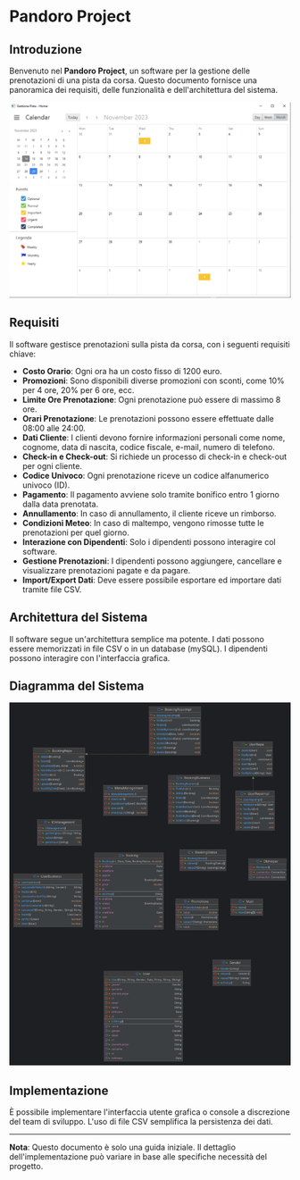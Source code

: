 # Pandoro Project

## Introduzione

Benvenuto nel **Pandoro Project**, un software per la gestione delle prenotazioni di una pista da corsa. Questo documento fornisce una panoramica dei requisiti, delle funzionalità e dell'architettura del sistema.

![Preview dell'Interfaccia](https://github.com/Bl4ckDrake/pandoro_project/blob/master/preview.png)


## Requisiti

Il software gestisce prenotazioni sulla pista da corsa, con i seguenti requisiti chiave:

- **Costo Orario**: Ogni ora ha un costo fisso di 1200 euro.
- **Promozioni**: Sono disponibili diverse promozioni con sconti, come 10% per 4 ore, 20% per 6 ore, ecc.
- **Limite Ore Prenotazione**: Ogni prenotazione può essere di massimo 8 ore.
- **Orari Prenotazione**: Le prenotazioni possono essere effettuate dalle 08:00 alle 24:00.
- **Dati Cliente**: I clienti devono fornire informazioni personali come nome, cognome, data di nascita, codice fiscale, e-mail, numero di telefono.
- **Check-in e Check-out**: Si richiede un processo di check-in e check-out per ogni cliente.
- **Codice Univoco**: Ogni prenotazione riceve un codice alfanumerico univoco (ID).
- **Pagamento**: Il pagamento avviene solo tramite bonifico entro 1 giorno dalla data prenotata.
- **Annullamento**: In caso di annullamento, il cliente riceve un rimborso.
- **Condizioni Meteo**: In caso di maltempo, vengono rimosse tutte le prenotazioni per quel giorno.
- **Interazione con Dipendenti**: Solo i dipendenti possono interagire col software.
- **Gestione Prenotazioni**: I dipendenti possono aggiungere, cancellare e visualizzare prenotazioni pagate e da pagare.
- **Import/Export Dati**: Deve essere possibile esportare ed importare dati tramite file CSV.

## Architettura del Sistema

Il software segue un'architettura semplice ma potente. I dati possono essere memorizzati in file CSV o in un database (mySQL). I dipendenti possono interagire con l'interfaccia grafica.

## Diagramma del Sistema

![Diagramma del Sistema](https://github.com/Bl4ckDrake/pandoro_project/blob/master/gestione_pista.png)

## Implementazione

È possibile implementare l'interfaccia utente grafica o console a discrezione del team di sviluppo. L'uso di file CSV semplifica la persistenza dei dati.

---

**Nota**: Questo documento è solo una guida iniziale. Il dettaglio dell'implementazione può variare in base alle specifiche necessità del progetto.
